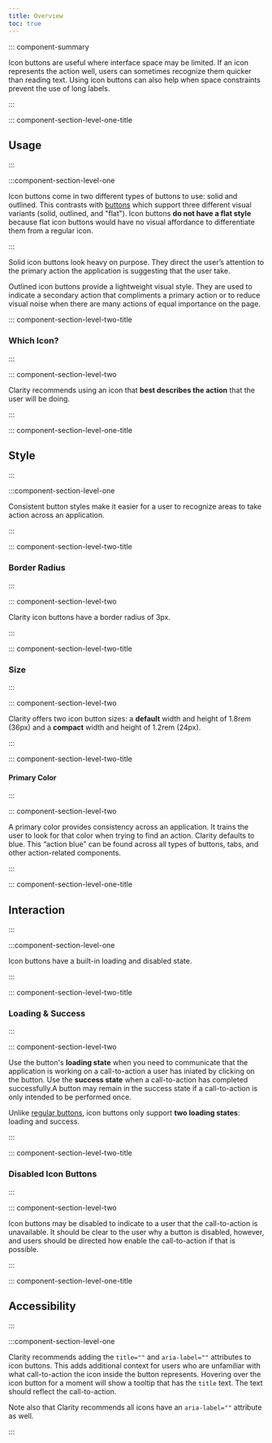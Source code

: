 ```yaml
---
title: Overview
toc: true
---
```


::: component-summary

Icon buttons are useful where interface space may be limited. If an icon represents the action well, users can sometimes recognize them quicker than reading text. Using icon buttons can also help when space constraints prevent the use of long labels.

:::

::: component-section-level-one-title

## Usage

:::

:::component-section-level-one

Icon buttons come in two different types of buttons to use: solid and outlined. This contrasts with [buttons](../button) which support three different visual variants (solid, outlined, and "flat"). Icon buttons **do not have a flat style** because flat icon buttons would have no visual affordance to differentiate them from a regular icon.

:::

<div class="clr-row">
<div class="clr-col-sm-12 clr-col-lg-6" cds-layout="p-b@lg:none p-b:lg">
<DocInset height="72">
<div cds-layout="horizontal align:center">
    <cds-icon-button aria-label="a user button example" title="a user button example"><cds-icon aria-label="user" shape="user"></cds-icon></cds-icon-button>
</div>
</DocInset>
<p cds-text="body" cds-layout="p-t:lg p-b:md">Solid icon buttons look heavy on purpose. They direct the user’s attention to the <span cds-text="semibold">primary action</span> the application is suggesting that the user take.</p>
</div>
<div class="clr-col-sm-12 clr-col-lg-6" cds-layout="p-b@lg:none p-b:lg">
<DocInset height="72">
<div cds-layout="horizontal align:center">
    <cds-icon-button aria-label="a user button example" title="a user button example" action="outline"><cds-icon aria-label="user" shape="user"></cds-icon></cds-icon-button>
</div>
</DocInset>
<p cds-text="body" cds-layout="p-t:lg p-b:md">Outlined icon buttons provide a lightweight visual style. They are used to indicate a <span cds-text="semibold">secondary action</span> that compliments a primary action or to reduce visual noise when there are many actions of <span cds-text="semibold">equal</span> importance on the page.</p>
</div>
</div>

::: component-section-level-two-title

### Which Icon?

:::

::: component-section-level-two

Clarity recommends using an icon that **best describes the action** that the user will be doing.

:::

<DocDoDont>
<DocDo summary="Use icons that clearly represent the call-to-action." demoHeight="120">
<div cds-layout="horizontal align:center gap:sm">
    <cds-icon-button aria-label="send email button example" title="send email button example" solid><cds-icon aria-label="envelope" shape="envelope"></cds-icon></cds-icon-button>
    <cds-icon-button aria-label="upload file button example" title="upload file button example" action="outline"><cds-icon aria-label="upload arrow" shape="upload"></cds-icon></cds-icon-button>
    <cds-icon-button aria-label="download file button example" title="download file button example" action="outline"><cds-icon aria-label="download arrow" shape="download"></cds-icon></cds-icon-button>
</div>
</DocDo>
<DocDont slot="dont" summary="Use unfamiliar icons. Users may avoid clicking on unknown or abstract icon buttons." demoHeight="120">
<div cds-layout="horizontal gap:sm align:center">
    <cds-icon-button aria-label="a success button with a weird shape in it" title="a success button with a weird shape in it" status="success"><cds-icon aria-label="circles" shape="animation"></cds-icon></cds-icon-button>
    <cds-icon-button aria-label="a danger button with a weird shape in it" title="a danger button with a weird shape in it" status="danger"><cds-icon aria-label="a cube" shape="block"></cds-icon></cds-icon-button>
</div>
</DocDont>
</DocDoDont>

::: component-section-level-one-title

## Style

:::

:::component-section-level-one

Consistent button styles make it easier for a user to recognize areas to take action across an application.

:::

::: component-section-level-two-title

### Border Radius

:::

::: component-section-level-two

Clarity icon buttons have a border radius of 3px.

:::

::: component-section-level-two-title

### Size

:::

::: component-section-level-two

Clarity offers two icon button sizes: a **default** width and height of 1.8rem (36px) and a **compact** width and height of 1.2rem (24px).

:::

<DocDoDont>
<DocDo summary="Using default-sized icon buttons is often best. The larger size makes them easier to recognize and to." demoHeight="120">
<div cds-layout="horizontal align:center gap:sm">
    <cds-icon-button aria-label="a solid user button" title="a solid user button"><cds-icon aria-label="user" shape="user"></cds-icon></cds-icon-button>
    <cds-icon-button aria-label="an outlined user button" title="an outlined user button" action="outline"><cds-icon aria-label="user" shape="user"></cds-icon></cds-icon-button>
</div>
</DocDo>
<DocDont slot="dont" summary="Using compact icon buttons should be avoided in most cases. They are difficult to see and distinguish what the icon  represents. They also create smaller click targets which may cause accessibility issues." demoHeight="120">
<div cds-layout="horizontal gap:sm align:center">
    <cds-icon-button aria-label="a solid, compact user button" title="a solid, compact user button" size="sm"><cds-icon aria-label="user" shape="user"></cds-icon></cds-icon-button>
    <cds-icon-button aria-label="an outlined, compact user button" title="an outlined, compact user button" size="sm" action="outline"><cds-icon aria-label="user" shape="user"></cds-icon></cds-icon-button>
</div>
</DocDont>
</DocDoDont>

::: component-section-level-two-title

#### Primary Color

:::

::: component-section-level-two

A primary color provides consistency across an application. It trains the user to look for that color when trying to find an action. Clarity defaults to blue. This “action blue” can be found across all types of buttons, tabs, and other action-related components.

:::

::: component-section-level-one-title

## Interaction

:::

:::component-section-level-one

Icon buttons have a built-in loading and disabled state.

:::

::: component-section-level-two-title

### Loading & Success

:::

::: component-section-level-two

Use the button's **loading state** when you need to communicate that the application is working on a call-to-action a user has iniated by clicking on the button. Use the **success state** when a call-to-action has completed successfully.A button may remain in the success state if a call-to-action is only intended to be performed once.

Unlike [regular buttons](../button), icon buttons only support **two loading states**: loading and success.

:::

<DocIndent>
<div cds-layout="horizontal gap:sm">
    <cds-icon-button aria-label="this is loading" title="this is loading" loading-state="loading"><cds-icon aria-label="user" shape="user"></cds-icon></cds-icon-button>
    <cds-icon-button aria-label="success!" title="success!" loading-state="success"><cds-icon aria-label="user" shape="user"></cds-icon></cds-icon-button>
</div>
</DocIndent>

::: component-section-level-two-title

### Disabled Icon Buttons

:::

::: component-section-level-two

Icon buttons may be disabled to indicate to a user that the call-to-action is unavailable. It should be clear to the user why a button is disabled, however, and users should be directed how enable the call-to-action if that is possible.

:::

<DocIndent>
<cds-icon-button aria-label="disabled user button" title="disabled button" disabled><cds-icon aria-label="user" shape="user"></cds-icon></cds-icon-button>
</DocIndent>

::: component-section-level-one-title

## Accessibility

:::

:::component-section-level-one

Clarity recommends adding the `title=""` and `aria-label=""` attributes to icon buttons. This adds additional context for users who are unfamiliar with what call-to-action the icon inside the button represents. Hovering over the icon button for a moment will show a tooltip that has the `title` text. The text should reflect the call-to-action.

Note also that Clarity recommends all icons have an `aria-label=""` attribute as well.

:::
